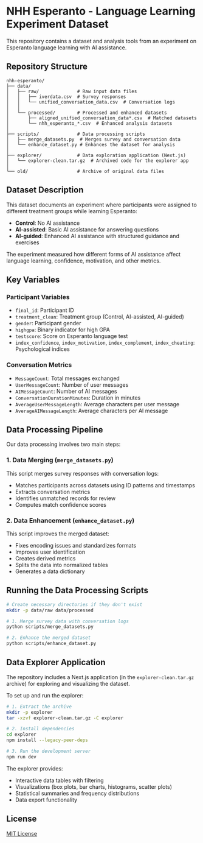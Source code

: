 # NHH Esperanto - Language Learning Experiment Dataset

This repository contains a dataset and analysis tools from an experiment on Esperanto language learning with AI assistance.

## Repository Structure

```
nhh-esperanto/
├── data/
│   ├── raw/              # Raw input data files
│   │   ├── iverdata.csv  # Survey responses
│   │   └── unified_conversation_data.csv  # Conversation logs
│   │
│   └── processed/        # Processed and enhanced datasets
│       ├── aligned_unified_conversation_data*.csv  # Matched datasets
│       └── nhh_esperanto_*.csv  # Enhanced analysis datasets
│
├── scripts/              # Data processing scripts
│   ├── merge_datasets.py  # Merges survey and conversation data
│   └── enhance_dataset.py # Enhances the dataset for analysis
│
├── explorer/             # Data exploration application (Next.js)
│   └── explorer-clean.tar.gz  # Archived code for the explorer app
│
└── old/                  # Archive of original data files
```

## Dataset Description

This dataset documents an experiment where participants were assigned to different treatment groups while learning Esperanto:

- **Control**: No AI assistance
- **AI-assisted**: Basic AI assistance for answering questions
- **AI-guided**: Enhanced AI assistance with structured guidance and exercises

The experiment measured how different forms of AI assistance affect language learning, confidence, motivation, and other metrics.

## Key Variables

### Participant Variables
- `final_id`: Participant ID
- `treatment_clean`: Treatment group (Control, AI-assisted, AI-guided)
- `gender`: Participant gender
- `highgpa`: Binary indicator for high GPA
- `testscore`: Score on Esperanto language test
- `index_confidence`, `index_motivation`, `index_complement`, `index_cheating`: Psychological indices

### Conversation Metrics
- `MessageCount`: Total messages exchanged
- `UserMessageCount`: Number of user messages
- `AIMessageCount`: Number of AI messages
- `ConversationDurationMinutes`: Duration in minutes
- `AverageUserMessageLength`: Average characters per user message
- `AverageAIMessageLength`: Average characters per AI message

## Data Processing Pipeline

Our data processing involves two main steps:

### 1. Data Merging (`merge_datasets.py`)

This script merges survey responses with conversation logs:
- Matches participants across datasets using ID patterns and timestamps
- Extracts conversation metrics
- Identifies unmatched records for review
- Computes match confidence scores

### 2. Data Enhancement (`enhance_dataset.py`)

This script improves the merged dataset:
- Fixes encoding issues and standardizes formats
- Improves user identification
- Creates derived metrics
- Splits the data into normalized tables
- Generates a data dictionary

## Running the Data Processing Scripts

```bash
# Create necessary directories if they don't exist
mkdir -p data/raw data/processed

# 1. Merge survey data with conversation logs
python scripts/merge_datasets.py

# 2. Enhance the merged dataset
python scripts/enhance_dataset.py
```

## Data Explorer Application

The repository includes a Next.js application (in the `explorer-clean.tar.gz` archive) for exploring and visualizing the dataset.

To set up and run the explorer:

```bash
# 1. Extract the archive
mkdir -p explorer
tar -xzvf explorer-clean.tar.gz -C explorer

# 2. Install dependencies
cd explorer
npm install --legacy-peer-deps

# 3. Run the development server
npm run dev
```

The explorer provides:
- Interactive data tables with filtering
- Visualizations (box plots, bar charts, histograms, scatter plots)
- Statistical summaries and frequency distributions
- Data export functionality

## License

[MIT License](LICENSE)